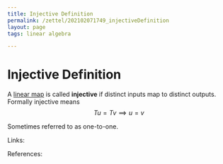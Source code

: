 ```yaml
---
title: Injective Definition
permalink: /zettel/202102071749_injectiveDefinition
layout: page
tags: linear algebra

---
```

# Injective Definition

A [linear map](202102071416_linearMapDefinition) is called **injective** if distinct inputs map to 
distinct outputs. Formally injective means
$$
T u = T v \implies u = v
$$

Sometimes referred to as one-to-one.

Links: 

References: 

